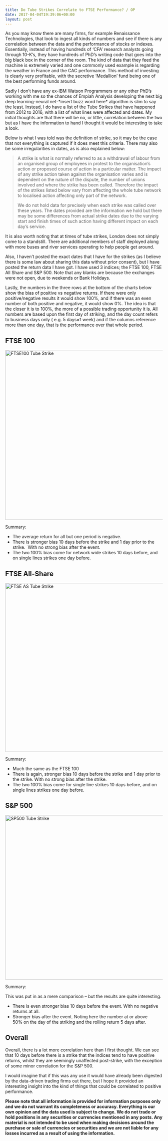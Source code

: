 ```yaml
---
title: Do Tube Strikes Correlate to FTSE Performance? / OP
date: 2017-04-04T19:39:06+00:00
layout: post
---
```

As you may know there are many firms, for example Renaissance Technologies, that look to ingest all kinds of numbers and see if there is any correlation between the data and the performance of stocks or indexes. Essentially, instead of having hundreds of &#8216;CFA&#8217; research analysts going through 10-K&#8217;s, they have hundreds of PhD&#8217;s writing code that goes into the big black box in the corner of the room. The kind of data that they feed the machine is extremely varied and one commonly used example is regarding the weather in France and the CAC performance. This method of investing is clearly very profitable, with the secretive &#8216;Medallion&#8217; fund being one of the best performing funds around.

Sadly I don&#8217;t have any ex-IBM Watson Programmers or any other PhD&#8217;s working with me so the chances of Empiah Analysis developing the next big deep learning-neural net-\*insert buzz word here\* algorithm is slim to say the least. Instead, I do have a list of the Tube Strikes that have happened from 2012 to 2016, with a list of what lines were affected and dates. My initial thoughts are that there will be no, or little, correlation between the two but as I have the information to hand I thought it would be interesting to take a look.

Below is what I was told was the definition of strike, so it may be the case that not everything is captured if it does meet this criteria. There may also be some irregularities in dates, as is also explained below:

> A strike is what is normally referred to as a withdrawal of labour from an organised group of employees in protest to the organisation’s action or proposed course of action in a particular matter. The impact of any strike action taken against the organisation varies and is dependent on the nature of the dispute, the number of unions involved and where the strike has been called. Therefore the impact of the strikes listed below vary from affecting the whole tube network to localised action affecting only part of the network.
> 
> We do not hold data for precisely when each strike was called over these years. The dates provided are the information we hold but there may be some differences from actual strike dates due to the varying start and finish times of such action having different impact on each day’s service.

It is also worth noting that at times of tube strikes, London does not simply come to a standstill. There are additional members of staff deployed along with more buses and river services operating to help people get around.

Also, I haven&#8217;t posted the exact dates that I have for the strikes (as I believe there is some law about sharing this data without prior consent), but I have posted the return data I have got. I have used 3 indices; the FTSE 100, FTSE All Share and S&P 500. Note that any blanks are because the exchanges were not open, due to weekends or Bank Holidays.

Lastly, the numbers in the three rows at the bottom of the charts below show the bias of positive vs negative returns. If there were only positive/negative results it would show 100%, and if there was an even number of both positive and negative, it would show 0%. The idea is that the closer it is to 100%, the more of a possible trading opportunity it is. All numbers are based upon the first day of striking, and the day count refers to business days only ( e.g. 5 days=1 week) and if the columns reference more than one day, that is the performance over that whole period.

## FTSE 100

<img loading="lazy" class="alignnone size-full wp-image-1174" src="https://empiahanalysis.files.wordpress.com/2017/04/ftse100-tube-strike.png?resize=640%2C542" alt="FTSE100 Tube Strike" width="640" height="542" data-recalc-dims="1" /> 

Summary:

  * The average return for all but one period is negative.
  * There is stronger bias 10 days before the strike and 1 day prior to the strike.  With no strong bias after the event.
  * The two 100% bias come for network wide strikes 10 days before, and on single lines strikes one day before.

## FTSE All-Share

<img loading="lazy" class="alignnone size-full wp-image-1173" src="https://empiahanalysis.files.wordpress.com/2017/04/ftse-as-tube-strike.png?resize=640%2C539" alt="FTSE AS Tube Strike" width="640" height="539" data-recalc-dims="1" /> 

Summary:

  * Much the same as the FTSE 100
  * There is again, stronger bias 10 days before the strike and 1 day prior to the strike. With no strong bias after the strike.
  * The two 100% bias come for single line strikes 10 days before, and on single lines strikes one day before.

## S&P 500

<img loading="lazy" class="alignnone size-full wp-image-1175" src="https://empiahanalysis.files.wordpress.com/2017/04/sp500-tube-strike.png?resize=640%2C525" alt="SP500 Tube Strike" width="640" height="525" data-recalc-dims="1" /> 

Summary:

This was put in as a mere comparison &#8211; but the results are quite interesting.

  * There is even stronger bias 10 days before the event. With no negative returns at all.
  * Stronger bias after the event. Noting here the number at or above 50% on the day of the striking and the rolling return 5 days after.

## Overall

Overall, there is a lot more correlation here than I first thought. We can see that 10 days before there is a strike that the indices tend to have positive returns, whilst they are seemingly unaffected post-strike, with the exception of some minor correlation for the S&P 500.

I would imagine that if this was any use it would have already been digested by the data-driven trading firms out there, but I hope it provided an interesting insight into the kind of things that could be correlated to positive performance.

**Please note that all information is provided for information purposes only and we do not warrant its completeness or accuracy. Everything is our own opinion and the data used is subject to change. We do not trade or hold positions in any securities or currencies mentioned in any posts. Any material is not intended to be used when making decisions around the purchase or sale of currencies or securities and we are not liable for any losses incurred as a result of using the information.**

&nbsp;

&nbsp;

&nbsp;